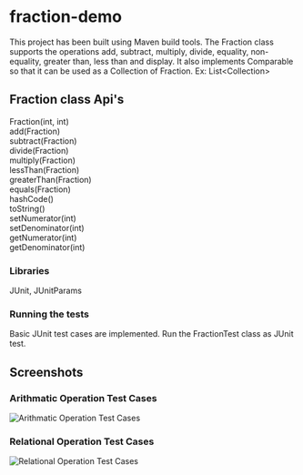 # fraction-demo
This project has been built using Maven build tools. The Fraction class supports the operations add, subtract, multiply, divide, equality, non-equality, greater than, less than and display. It also implements Comparable so that it can be used as a Collection of Fraction. Ex: List\<Collection\>

## Fraction class Api's
Fraction(int, int)<br />
add(Fraction)<br />
subtract(Fraction)<br />
divide(Fraction)<br />
multiply(Fraction)<br />
lessThan(Fraction)<br />
greaterThan(Fraction)<br />
equals(Fraction)<br />
hashCode()<br />
toString()<br />
setNumerator(int)<br />
setDenominator(int)<br />
getNumerator(int)<br />
getDenominator(int)<br />

### Libraries

JUnit, JUnitParams

### Running the tests

Basic JUnit test cases are implemented. Run the FractionTest class as JUnit test.

## Screenshots
### Arithmatic Operation Test Cases

![Arithmatic Operation Test Cases](https://user-images.githubusercontent.com/25787081/33759920-a16d2fec-dbc9-11e7-9577-a5450e7f01f5.png)

### Relational Operation Test Cases
![Relational Operation Test Cases](https://user-images.githubusercontent.com/25787081/33759921-a3aeb9ec-dbc9-11e7-8c0e-88872f8224b1.png)

